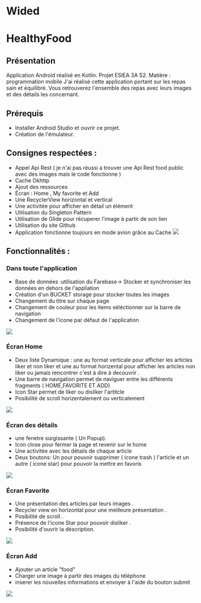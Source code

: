 # Wided

# HealthyFood

## Présentation
Application Android réalisé en Kotlin.
Projet ESIEA 3A S2.
Matière : programmation mobile
J'ai réalisé cette application portant sur les repas sain et équilibré. Vous retrouverez l'ensemble des repas avec leurs images et des détails les concernant.

## Prérequis
- Installer Android Studio et ouvrir ce projet.
- Création de l'émulateur.

## Consignes respectées :
- Appel Api Rest ( je n'ai pas réussi a trouver une Api Rest food public avec des images mais le code fonctionne  )
- Cache Okhttp
- Ajout des ressources
- Écran : Home , My favorite et Add 
- Une RecyclerView horizontal et vertical
- Une activitée pour afficher en détail un élément
- Utilisation du Singleton Pattern
- Utilisation de Glide pour récuperer l'image à partir de son lien
- Utilisation du site Github 
- Application fonctionne toujours en mode avion grâce au Cache 
![](images/Cache.png)


## Fonctionnalités :


### Dans toute l'application
- Base de données :utilisation du Farebase-> Stocker et synchroniser les données en dehors de l'appliation 
- Création d'un BUCKET storage pour stocker toutes les images 
- Changement du titre sur chaque page 
- Changement de couleur pour les items séléctionner sur la barre de navigation
- Changement de l'icone par défaut de l'application

![](images/Icone.png)


### Écran Home
- Deux liste Dynamique : une au format verticale pour afficher les articles liker et non liker et une au format horizental pour afficher 
les articles non liker ou jamais rencontrer c'est à dire à decouvrir . 
- Une barre de navigation permet de naviguer entre les différents fragments ( HOME,FAVORITE ET ADD)
- Icon Star permet de liker ou disliker l'artitcle
- Posibilité de scroll horizentalement ou verticalement

![](images/Home.png)

### Écran des détails
- une fenetre surgissante ( Un Popup).
- Icon close pour fermer la page et revenir sur le home
- Une activitée avec les détails de chaque article
- Deux boutons: Un pour pouvoir supprimer ( icone trash ) l'article et un autre ( icone star)  pour pouvoir la mettre en favoris

![](images/Popup.png)



### Écran Favorite
- Une présentation des articles par leurs images .
- Recycler view en horizontal pour une meilleure présentation .
- Posibilité de scroll .
- Présence de l'icone Star pour pouvoir disliker .
- Posibilité d'ouvrir la déscription.

![](images/Favorite.png)

### Écran Add
- Ajouter un article "food"
- Charger une image à partir des images du téléphone
- inserer les nouvelles informations et envoyer à l'aide du bouton submit

![](images/Add.png)






